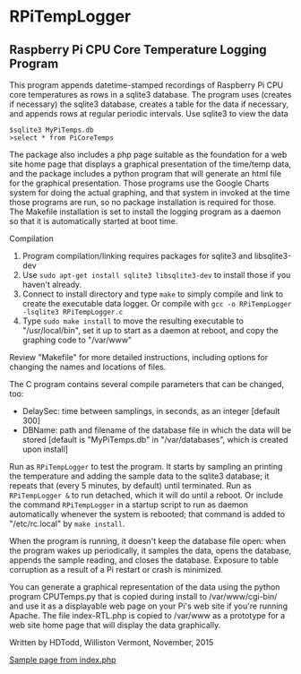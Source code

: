 # RPiTempLogger
## Raspberry Pi CPU Core Temperature Logging Program

This program appends datetime-stamped recordings of Raspberry Pi CPU core temperatures as rows 
in a sqlite3 database.  The program uses (creates if necessary) the sqlite3 database, creates
a table for the data if necessary, and appends rows at regular periodic intervals.  Use
sqlite3 to view the data

    $sqlite3 MyPiTemps.db
    >select * from PiCoreTemps

The package also includes a php page suitable as the foundation for a web site home page that displays
a graphical presentation of the time/temp data, and the package includes a python program
that will generate an html file for the graphical presentation.  Those programs use the
Google Charts system for doing the actual graphing, and that system in invoked at the time
those programs are run, so no package installation is required for those.  The Makefile installation is set to
install the logging program as a daemon so that it is automatically started at boot time.

Compilation 

  1. Program compilation/linking requires packages for sqlite3 and libsqlite3-dev
  2.  Use `sudo apt-get install sqlite3 libsqlite3-dev` to install those if you haven't already.
  3.  Connect to install directory and type `make` to simply compile and link to create the executable data logger. Or compile with `gcc -o RPiTempLogger -lsqlite3 RPiTempLogger.c`
  4.  Type `sudo make install` to move the resulting executable to "/usr/local/bin", set it up
    to start as a daemon at reboot, and copy the graphing code to "/var/www"

Review "Makefile" for more detailed instructions, including options for changing the names and locations of files.

The C program contains several compile parameters that can be changed, too:
  * DelaySec:  time between samplings, in seconds, as an integer [default 300]
  * DBName:    path and filename of the database file in which the data will be stored [default is "MyPiTemps.db" in "/var/databases", which is created upon install]

Run as `RPiTempLogger` to test the program.  It starts by sampling an printing the temperature and adding the sample data to the sqlite3 database; it repeats that (every 5 minutes, by default) until terminated.  Run as `RPiTempLogger &` to run detached, which it will do until a reboot.   Or include the command `RPiTempLogger` in a startup script to run as daemon automatically whenever the system is rebooted; that command is added to "/etc/rc.local" by `make install`.

When the program is running, it doesn't keep the database file open: when the program wakes
up periodically, it samples the data, opens the database, appends the sample reading, and closes the 
database.  Exposure to table corruption as a result of a Pi restart or crash is minimized.

You can generate a graphical representation of the data using the python program CPUTemps.py
that is copied during install to /var/www/cgi-bin/ and use it as a displayable web page
on your Pi's web site if you're running Apache.  The file index-RTL.php is copied to /var/www
as a prototype for a web site home page that will display the data graphically.

  Written by HDTodd, Williston Vermont, November, 2015

[Sample page from index.php](https://github.com/hdtodd/RPiTempLogger/blob/master/RPiTL.jpg)
